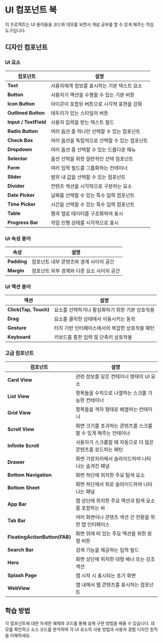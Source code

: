 # UI 컴포넌트 북

이 프로젝트는 UI 용어들을 코드와 데모를 보면서 개념 공부를 할 수 있게 해주는 학습 도구입니다.

## 디자인 컴포넌트

### UI 요소

| 컴포넌트 | 설명 |
|---------|------|
| **Text** | 사용자에게 정보를 표시하는 기본 텍스트 요소 |
| **Button** | 사용자가 액션을 수행할 수 있는 기본 버튼 |
| **Icon Button** | 아이콘이 포함된 버튼으로 시각적 표현을 강화 |
| **Outlined Button** | 테두리가 있는 스타일의 버튼 |
| **Input / TextField** | 사용자 입력을 받는 텍스트 필드 |
| **Radio Button** | 여러 옵션 중 하나만 선택할 수 있는 컴포넌트 |
| **Check Box** | 여러 옵션을 독립적으로 선택할 수 있는 컴포넌트 |
| **Dropdown** | 여러 옵션 중 선택할 수 있는 드롭다운 메뉴 |
| **Selector** | 옵션 선택을 위한 일반적인 선택 컴포넌트 |
| **Form** | 여러 입력 필드를 그룹화하는 컨테이너 |
| **Slider** | 범위 내 값을 선택할 수 있는 컴포넌트 |
| **Divider** | 컨텐츠 섹션을 시각적으로 구분하는 요소 |
| **Date Picker** | 날짜를 선택할 수 있는 특수 입력 컴포넌트 |
| **Time Picker** | 시간을 선택할 수 있는 특수 입력 컴포넌트 |
| **Table** | 행과 열로 데이터를 구조화하여 표시 |
| **Progress Bar** | 작업 진행 상태를 시각적으로 표시 |

### UI 속성 용어

| 속성 | 설명 |
|------|------|
| **Padding** | 컴포넌트 내부 콘텐츠와 경계 사이의 공간 |
| **Margin** | 컴포넌트 외부 경계와 다른 요소 사이의 공간 |

### UI 액션 용어

| 액션 | 설명 |
|------|------|
| **Click(Tap, Touch)** | 요소를 선택하거나 활성화하기 위한 기본 상호작용 |
| **Drag** | 요소를 클릭한 상태에서 이동시키는 동작 |
| **Gesture** | 터치 기반 인터페이스에서의 복잡한 상호작용 패턴 |
| **Keyboard** | 키보드를 통한 입력 및 단축키 상호작용 |

### 고급 컴포넌트

| 컴포넌트 | 설명 |
|---------|------|
| **Card View** | 관련 정보를 담은 컨테이너 형태의 UI 요소 |
| **List View** | 항목들을 수직으로 나열하는 스크롤 가능한 컨테이너 |
| **Grid View** | 항목들을 격자 형태로 배열하는 컨테이너 |
| **Scroll View** | 화면 크기를 초과하는 콘텐츠를 스크롤할 수 있게 해주는 컨테이너 |
| **Infinite Scroll** | 사용자가 스크롤할 때 자동으로 더 많은 콘텐츠를 로드하는 패턴 |
| **Drawer** | 화면 가장자리에서 슬라이드하여 나타나는 숨겨진 패널 |
| **Bottom Navigation** | 화면 하단에 위치한 주요 탐색 요소 |
| **Bottom Sheet** | 화면 하단에서 위로 슬라이드하여 나타나는 패널 |
| **App Bar** | 앱 상단에 위치한 주요 액션과 탐색 요소를 포함하는 바 |
| **Tab Bar** | 여러 화면이나 콘텐츠 섹션 간 전환을 위한 탭 인터페이스 |
| **FloatingActionButton(FAB)** | 화면 위에 떠 있는 주요 액션을 위한 원형 버튼 |
| **Search Bar** | 검색 기능을 제공하는 입력 필드 |
| **Hero** | 화면 상단에 위치한 대형 배너 또는 강조 섹션 |
| **Splash Page** | 앱 시작 시 표시되는 초기 화면 |
| **WebView** | 앱 내에서 웹 콘텐츠를 표시하는 컴포넌트 |

## 학습 방법

각 컴포넌트에 대한 자세한 예제와 코드를 통해 실제 구현 방법을 배울 수 있습니다. 데모를 확인하고 소스 코드를 분석하여 각 UI 요소의 사용 방법과 사용자 경험 디자인 원칙을 이해하세요.